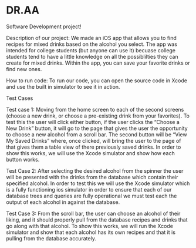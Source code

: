 # DR.AA
Software Development project!

Description of our project: We made an iOS app that allows you to find recipes for mixed drinks based on the alcohol you select. The app was intended for college students (but anyone can use it) becuase college students tend to have a little knowledge on all the possiblilties they can create for mixed drinks. Within the app, you can save your favorite drinks or find new ones. 

How to run code: To run our code, you can open the source code in Xcode and use the built in simulator to see it in action.

Test Cases

Test case 1: Moving from the home screen to each of the second screens (choose a new drink, or choose a pre-existing drink from your favorites). To test this the user will click either button, if the user clicks the “Choose a New Drink” button, it will go to the page that gives the user the opportunity to choose a new alcohol from a scroll bar. The second button will be “View My Saved Drinks” where, once clicked, will bring the user to the page of that gives them a table view of there previously saved drinks. In order to show this works, we will use the Xcode simulator and show how each button works.

Test Case 2: After selecting the desired alcohol from the spinner the user will be presented with the drinks from the database which contain their specified alcohol. In order to test this we will use the Xcode simulator which is a fully functioning ios simulator in order to ensure that each of our database trees and queries are fully operational we must test each the output of each alcohol in against the database. 

Test Case 3: From the scroll bar, the user can choose an alcohol of their liking, and it should properly pull from the database recipes and drinks that go along with that alcohol. To show this works, we will run the Xcode simulator and show that each alcohol has its own recipes and that it is pulling from the database accurately.
